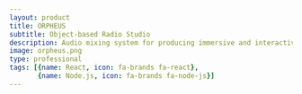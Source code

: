 ```yaml
---
layout: product
title: ORPHEUS
subtitle: Object-based Radio Studio
description: Audio mixing system for producing immersive and interactive audio content in real-time.
image: orpheus.png
type: professional
tags: [{name: React, icon: fa-brands fa-react},
       {name: Node.js, icon: fa-brands fa-node-js}]
---
```

